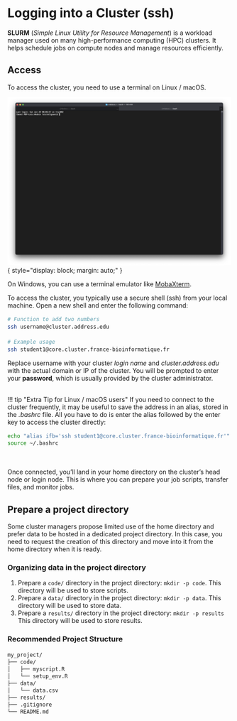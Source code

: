 # Logging into a Cluster (ssh)

**SLURM** (*Simple Linux Utility for Resource Management*) is a workload manager used on many high-performance computing (HPC) clusters. It helps schedule jobs on compute nodes and manage resources efficiently.



## Access

To access the cluster, you need to use a terminal on Linux / macOS.

![Image](assets/Terminal.png){ style="display: block; margin: auto;" }


On Windows, you can use a terminal emulator like [MobaXterm](https://mobaxterm.mobatek.net). 
  
  
To access the cluster, you typically use a secure shell (ssh) from your local machine. Open a new shell and enter the following command:

```bash title="Connexion" linenums="1" hl_lines="2"
# Function to add two numbers
ssh username@cluster.address.edu

# Example usage
ssh student1@core.cluster.france-bioinformatique.fr
```
  
Replace username with your cluster *login name* and *cluster.address.edu* with the actual domain or IP of the cluster. You will be prompted to enter your **password**, which is usually provided by the cluster administrator.
</br>
</br>

!!! tip "Extra Tip for Linux / macOS users"
    If you need to connect to the cluster frequently, it may be useful to save the address in an alias, stored in the *.bashrc* file. All you have to do is enter the alias followed by the enter key to access the cluster directly:

```bash
echo "alias ifb='ssh student1@core.cluster.france-bioinformatique.fr'" >> ~/.bashrc
source ~/.bashrc
```
</br>
</br>
Once connected, you’ll land in your home directory on the cluster’s head node or login node. This is where you can prepare your job scripts, transfer files, and monitor jobs. 


## Prepare a project directory 

Some cluster managers propose limited use of the home directory and prefer data to be hosted in a dedicated project directory. In this case, you need to request the creation of this directory and move into it from the home directory when it is ready.

### Organizing data in the project directory
1. Prepare a `code/` directory in the project directory: `mkdir -p code`. This directory will be used to store scripts.  
2. Prepare a `data/` directory in the project directory: `mkdir -p data`. This directory will be used to store data.  
3. Prepare a `results/` directory in the project directory: `mkdir -p results` This directory will be used to store results.  


###  Recommended Project Structure

```
my_project/
├── code/                
│   ├── myscript.R       
│   └── setup_env.R      
├── data/                
│   └── data.csv         
├── results/             
├── .gitignore          
└── README.md           
```  
